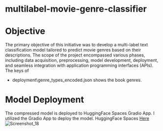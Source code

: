 # multilabel-movie-genre-classifier

# Objective
The primary objective of this initiative was to develop a multi-label text classification model tailored to predict movie genres based on their descriptions. The scope of the project encompassed various phases, including data acquisition, preprocessing, model development, deployment, and seamless integration with application programming interfaces (APIs).
The keys of 
+ deployment\genre_types_encoded.json shows the book genres.

# Model Deployment
 The compressed model is deployed to HuggingFace Spaces Gradio App. I utilized the Gradio App to deploy the model.
 HuggingFace Spaces [Here](https://huggingface.co/spaces/Somoresh/movie-genre-classifier)
 ![Screenshot_18](https://github.com/Somoresh/multilabel-movie-genre-classifier/assets/45269154/0233dd3e-0248-47f2-8b67-331874c9590c)
